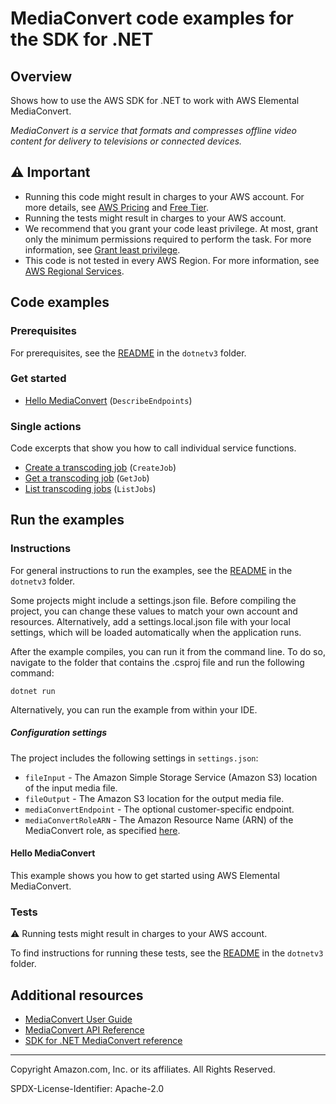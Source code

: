 <!--Generated by WRITEME on 2023-10-12 19:26:15.439631 (UTC)-->
# MediaConvert code examples for the SDK for .NET

## Overview

Shows how to use the AWS SDK for .NET to work with AWS Elemental MediaConvert.

<!--custom.overview.start-->
<!--custom.overview.end-->

*MediaConvert is a service that formats and compresses offline video content for delivery to televisions or connected devices.*

## ⚠ Important

* Running this code might result in charges to your AWS account. For more details, see [AWS Pricing](https://aws.amazon.com/pricing/?aws-products-pricing.sort-by=item.additionalFields.productNameLowercase&aws-products-pricing.sort-order=asc&awsf.Free%20Tier%20Type=*all&awsf.tech-category=*all) and [Free Tier](https://aws.amazon.com/free/?all-free-tier.sort-by=item.additionalFields.SortRank&all-free-tier.sort-order=asc&awsf.Free%20Tier%20Types=*all&awsf.Free%20Tier%20Categories=*all).
* Running the tests might result in charges to your AWS account.
* We recommend that you grant your code least privilege. At most, grant only the minimum permissions required to perform the task. For more information, see [Grant least privilege](https://docs.aws.amazon.com/IAM/latest/UserGuide/best-practices.html#grant-least-privilege).
* This code is not tested in every AWS Region. For more information, see [AWS Regional Services](https://aws.amazon.com/about-aws/global-infrastructure/regional-product-services).

<!--custom.important.start-->
<!--custom.important.end-->

## Code examples

### Prerequisites

For prerequisites, see the [README](../README.md#Prerequisites) in the `dotnetv3` folder.


<!--custom.prerequisites.start-->
<!--custom.prerequisites.end-->


### Get started

* [Hello MediaConvert](Actions/HelloMediaConvert.cs#L4) (`DescribeEndpoints`)

### Single actions

Code excerpts that show you how to call individual service functions.

* [Create a transcoding job](Scenarios/CreateJob/CreateJob.cs#L24) (`CreateJob`)
* [Get a transcoding job](Scenarios/CreateJob/CreateJob.cs#L24) (`GetJob`)
* [List transcoding jobs](Scenarios/CreateJob/CreateJob.cs#L24) (`ListJobs`)

## Run the examples

### Instructions


For general instructions to run the examples, see the
[README](../README.md#building-and-running-the-code-examples) in the `dotnetv3` folder.

Some projects might include a settings.json file. Before compiling the project,
you can change these values to match your own account and resources. Alternatively,
add a settings.local.json file with your local settings, which will be loaded automatically
when the application runs.

After the example compiles, you can run it from the command line. To do so, navigate to
the folder that contains the .csproj file and run the following command:

```
dotnet run
```

Alternatively, you can run the example from within your IDE.

<!--custom.instructions.start-->

##### Configuration settings

The project includes the following settings in `settings.json`:

* `fileInput` - The Amazon Simple Storage Service (Amazon S3) location of the input media file.
* `fileOutput` - The Amazon S3 location for the output media file.
* `mediaConvertEndpoint` - The optional customer-specific endpoint.
* `mediaConvertRoleARN` - The Amazon Resource Name (ARN) of the MediaConvert role, as specified [here](https://docs.aws.amazon.com/mediaconvert/latest/ug/creating-the-iam-role-in-mediaconvert-configured.html).

<!--custom.instructions.end-->

#### Hello MediaConvert

This example shows you how to get started using AWS Elemental MediaConvert.



### Tests

⚠ Running tests might result in charges to your AWS account.


To find instructions for running these tests, see the [README](../README.md#Tests)
in the `dotnetv3` folder.



<!--custom.tests.start-->
<!--custom.tests.end-->

## Additional resources

* [MediaConvert User Guide](https://docs.aws.amazon.com/mediaconvert/latest/ug/what-is.html)
* [MediaConvert API Reference](https://docs.aws.amazon.com/mediaconvert/latest/apireference/custom-endpoints.html)
* [SDK for .NET MediaConvert reference](https://docs.aws.amazon.com/sdkfornet/v3/apidocs/items/MediaConvert/NMediaConvert.html)

<!--custom.resources.start-->
<!--custom.resources.end-->

---

Copyright Amazon.com, Inc. or its affiliates. All Rights Reserved.

SPDX-License-Identifier: Apache-2.0
